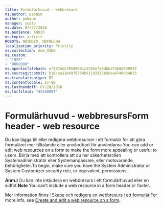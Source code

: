```yaml
---
title: Formulärhuvud - webbresurs
ms.author: pebaum
author: pebaum
manager: scotv
ms.date: 07/27/2020
ms.audience: Admin
ms.topic: article
ROBOTS: NOINDEX, NOFOLLOW
localization_priority: Priority
ms.collection: Adm_O365
ms.custom:
- "1929"
- "9000308"
ms.openlocfilehash: ef587ebb785896b1c5345efa6dbbd74b8d999919
ms.sourcegitcommit: b10cea11b4975354b91193327b58aa4740d34833
ms.translationtype: MT
ms.contentlocale: sv-SE
ms.lasthandoff: 07/28/2020
ms.locfileid: "45440057"
---
```

# <a name="form-header---web-resource"></a><span data-ttu-id="9182a-102">Formulärhuvud - webbresurs</span><span class="sxs-lookup"><span data-stu-id="9182a-102">Form header - web resource</span></span>

<span data-ttu-id="9182a-103">Du kan lägga till eller redigera webbresurser i ett formulär för att göra formuläret mer tilltalande eller användbart för användarna.</span><span class="sxs-lookup"><span data-stu-id="9182a-103">You can add or edit web resources on a form to make the form more appealing or useful to users.</span></span> <span data-ttu-id="9182a-104">Börja med att kontrollera att du har säkerhetsrollen Systemadministratör eller Systemanpassare, eller motsvarande, behörigheter.</span><span class="sxs-lookup"><span data-stu-id="9182a-104">To begin, make sure you have the System Administrator or System Customizer security role, or equivalent, permissions.</span></span>  

<span data-ttu-id="9182a-105">**Anm.)** Du kan inte inkludera en webbresurs i ett formulärhuvud eller en sidfot.</span><span class="sxs-lookup"><span data-stu-id="9182a-105">**Note** You can’t include a web resource in a form header or footer.</span></span>

<span data-ttu-id="9182a-106">Mer information finns i [Skapa och redigera en webbresurs i ett formulär](https://docs.microsoft.com/dynamics365/customer-engagement/customize/create-edit-web-resources#create-and-edit-a-web-resource-on-a-form).</span><span class="sxs-lookup"><span data-stu-id="9182a-106">For more info, see [Create and edit a web resource on a form](https://docs.microsoft.com/dynamics365/customer-engagement/customize/create-edit-web-resources#create-and-edit-a-web-resource-on-a-form).</span></span>